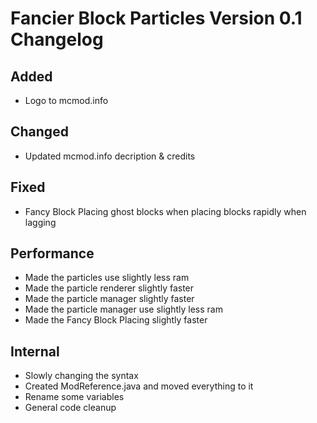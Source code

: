 # Fancier Block Particles Version 0.1 Changelog

## Added

- Logo to mcmod.info

## Changed

- Updated mcmod.info decription & credits

## Fixed

- Fancy Block Placing ghost blocks when placing blocks rapidly when lagging

## Performance

- Made the particles use slightly less ram
- Made the particle renderer slightly faster
- Made the particle manager slightly faster
- Made the particle manager use slightly less ram
- Made the Fancy Block Placing slightly faster

## Internal

- Slowly changing the syntax
- Created ModReference.java and moved everything to it
- Rename some variables
- General code cleanup

